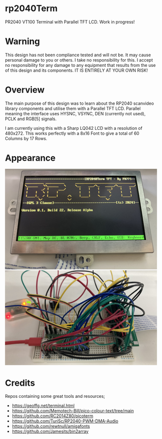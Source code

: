 # rp2040Term
PR2040 VT100 Terminal with Parallel TFT LCD. Work in progress!

# Warning
This design has not been compliance tested and will not be. It may cause personal damage to you or others. I take no responsibility for this. I accept no responsibility for any damage to any equipment that results from the use of this design and its components. IT IS ENTIRELY AT YOUR OWN RISK!

# Overview
The main purpose of this design was to learn about the RP2040 scanvideo library components and utilise them with a Parallel TFT LCD. Parallel meaning the interface uses HYSNC, VSYNC, DEN (currently not used), PCLK and RGB[5] signals.

I am currently using this with a Sharp LQ042 LCD with a resolution of 480x272. This works perfectly with a 8x16 Font to give a total of 60 Columns by 17 Rows.

# Appearance
![LCD Screen](/Images/lcdScreen.jpg)
![Mess Of Wires](/Images/messOfWires.jpg)

# Credits
Repos containing some great tools and resources;
- https://geoffg.net/terminal.html
- https://github.com/Memotech-Bill/pico-colour-text/tree/main
- https://github.com/RC2014Z80/picoterm
- https://github.com/TuriSc/RP2040-PWM-DMA-Audio
- https://github.com/rewtnull/amigafonts
- https://github.com/Jamesits/bin2array
